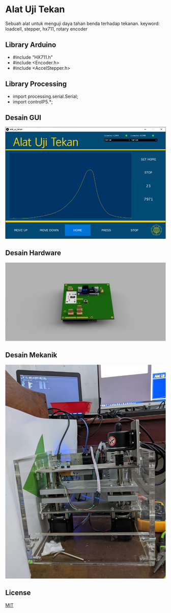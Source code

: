 # Alat Uji Tekan

Sebuah alat untuk menguji daya tahan benda terhadap tekanan. keyword: loadcell, stepper, hx711, rotary encoder

## Library Arduino

- #include "HX711.h"
- #include <Encoder.h>
- #include <AccelStepper.h>


## Library Processing

- import processing.serial.Serial;
- import controlP5.*;

## Desain GUI
![alt text](https://raw.githubusercontent.com/Nawaytes/TM-alat-uji-tekan/main/reference/gui-design.png)

## Desain Hardware
![alt text](https://raw.githubusercontent.com/Nawaytes/TM-alat-uji-tekan/main/ECAD/render/top.jpg)

## Desain Mekanik
![alt text](https://raw.githubusercontent.com/Nawaytes/TM-alat-uji-tekan/main/reference/mekanik.jpeg)


## License
[MIT](https://choosealicense.com/licenses/mit/)